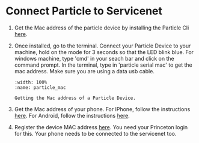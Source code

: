# Connect Particle to Servicenet

1. Get the Mac address of the particle device by installing the Particle Cli [here](https://docs.particle.io/tutorials/developer-tools/cli/).

2. Once installed, go to the terminal. Connect your Particle Device to your machine, hold on the mode for 3 seconds so that the LED blink blue. For windows machine, type 'cmd' in your seach bar and click on the command prompt. In the terminal, type in 'particle serial mac' to get the mac address. Make sure you are using a  data usb cable.

    ```{figure} /_static/040particle_servicenet/particle_mac.PNG
    :width: 100%
    :name: particle_mac

    Getting the Mac address of a Particle Device.
    ```

3. Get the Mac address of your phone. For IPhone, follow the instructions [here](https://www.wikihow.com/Find-a-Mac-Address-on-an-iPhone). For Android, follow the instructions [here](https://www.wikihow.com/Find-Your-Mac-Address-on-Samsung-Galaxy).

4. Register the device MAC address [here](https://princeton.service-now.com/service?id=sc_cat_item&sys_id=27c256984f8a174018ddd48e5210c7a2&sysparm_category=0c0591f14f9d270c18ddd48e5210c79c). You need your Princeton login for this. Your phone needs to be connected to the servicenet too.
